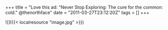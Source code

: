 +++
title = "Love this ad: \"Never Stop Exploring: The cure for the common: cold.\" @thenorthface"
date = "2011-03-27T23:12:20Z"
tags = []
+++

![]({{< localresource "image.jpg" >}})


